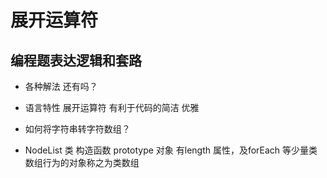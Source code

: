 # 展开运算符
## 编程题表达逻辑和套路
- 各种解法
  还有吗？

- 语言特性
  展开运算符  有利于代码的简洁 优雅

- 如何将字符串转字符数组？

- NodeList 类  构造函数 prototype 对象 
  有length 属性，及forEach 等少量类数组行为的对象称之为类数组